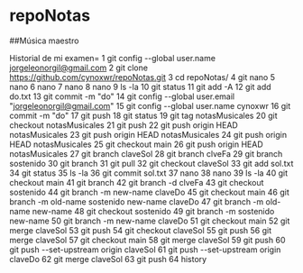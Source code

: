 # repoNotas
##Música maestro

Historial de mi examen=
1  git config --global user.name jorgeleonorgil@gmail.com
    2  git clone https://github.com/cynoxwr/repoNotas.git
    3  cd repoNotas/
    4  git nano
    5  nano
    6  nano
    7  nano
    8  nano
    9  ls -la
   10  git status
   11  git add -A
   12  git add do.txt
   13  git commit -m "do"
   14  git config --global user.email "jorgeleonorgil@gmail.com"
   15  git config --global user.name cynoxwr
   16   git commit -m "do"
   17  git push
   18  git status
   19  git tag notasMusicales
   20  git checkout notasMusicales
   21  git push
   22   git push origin HEAD notasMusicales
   23   git push origin HEAD notasMusicales
   24   git push origin HEAD notasMusicales
   25  git checkout main
   26   git push origin HEAD notasMusicales
   27  git branch claveSol
   28  git branch clveFa
   29  git branch sostenido
   30  git branch
   31  git pull
   32  git checkout claveSol
   33  git add sol.txt
   34  git status
   35  ls -la
   36  git commit sol.txt
   37  nano
   38  nano
   39  ls -la
   40  git checkout main
   41  git branch
   42  git branch -d clveFa
   43  git checkout sostenido
   44  git branch -m new-name claveDo
   45  git checkout main
   46  git branch -m old-name sostenido new-name claveDo
   47  git branch -m old-name new-name
   48  git checkout sostenido
   49  git branch -m sostenido new-name
   50  git branch -m new-name claveDo
   51  git checkout main
   52  git merge claveSol
   53  git push
   54  git checkout claveSol
   55  git push
   56  git merge claveSol
   57  git checkout main
   58  git merge claveSol
   59  git push
   60  git push --set-upstream origin claveSol
   61  git push --set-upstream origin claveDo
   62  git merge claveSol
   63  git push
   64  history
